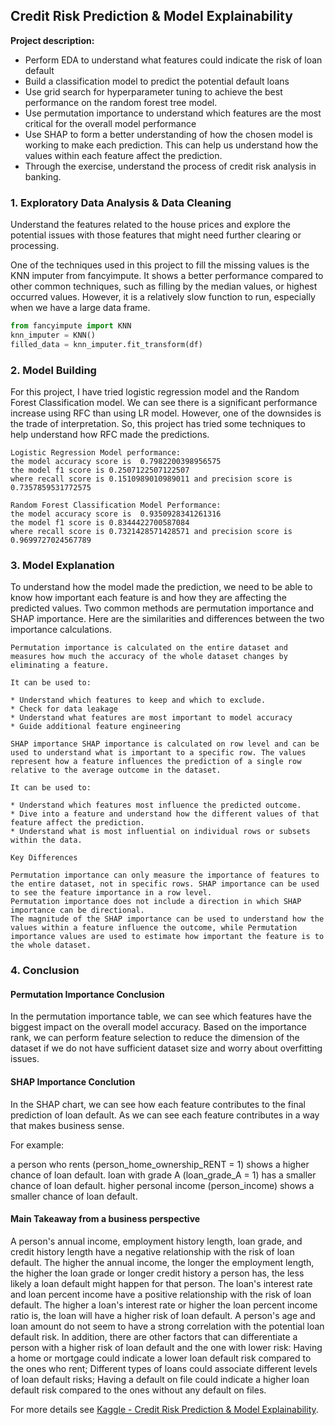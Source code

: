 ## Credit Risk Prediction & Model Explainability

**Project description:** 

* Perform EDA to understand what features could indicate the risk of loan default
* Build a classification model to predict the potential default loans
* Use grid search for hyperparameter tuning to achieve the best performance on the random forest tree model.
* Use permutation importance to understand which features are the most critical for the overall model performance
* Use SHAP to form a better understanding of how the chosen model is working to make each prediction. This can help us understand how the values within each feature affect the prediction.
* Through the exercise, understand the process of credit risk analysis in banking.

### 1. Exploratory Data Analysis & Data Cleaning

Understand the features related to the house prices and explore the potential issues with those features that might need further clearing or processing. 

One of the techniques used in this project to fill the missing values is the KNN imputer from fancyimpute. It shows a better performance compared to other common techniques, such as filling by the median values, or highest occurred values. However, it is a relatively slow function to run, especially when we have a large data frame. 
``` python
from fancyimpute import KNN
knn_imputer = KNN()
filled_data = knn_imputer.fit_transform(df)
```
 
### 2. Model Building

For this project, I have tried logistic regression model and the Random Forest Classification model. We can see there is a significant performance increase using RFC than using LR model. However, one of the downsides is the trade of interpretation. So, this project has tried some techniques to help understand how RFC made the predictions. 

```
Logistic Regression Model performance:
the model accuracy score is  0.7982200398956575
the model f1 score is 0.2507122507122507
where recall score is 0.1510989010989011 and precision score is 0.7357859531772575

Random Forest Classification Model Performance:
the model accuracy score is  0.9350928341261316
the model f1 score is 0.8344422700587084
where recall score is 0.7321428571428571 and precision score is 0.9699727024567789
```

### 3. Model Explanation
To understand how the model made the prediction, we need to be able to know how important each feature is and how they are affecting the predicted values. Two common methods are permutation importance and SHAP importance. Here are the similarities and differences between the two importance calculations.
```
Permutation importance is calculated on the entire dataset and measures how much the accuracy of the whole dataset changes by eliminating a feature.

It can be used to:

* Understand which features to keep and which to exclude.
* Check for data leakage
* Understand what features are most important to model accuracy
* Guide additional feature engineering

SHAP importance SHAP importance is calculated on row level and can be used to understand what is important to a specific row. The values represent how a feature influences the prediction of a single row relative to the average outcome in the dataset.

It can be used to:

* Understand which features most influence the predicted outcome.
* Dive into a feature and understand how the different values of that feature affect the prediction.
* Understand what is most influential on individual rows or subsets within the data.

Key Differences

Permutation importance can only measure the importance of features to the entire dataset, not in specific rows. SHAP importance can be used to see the feature importance in a row level.
Permutation importance does not include a direction in which SHAP importance can be directional.
The magnitude of the SHAP importance can be used to understand how the values within a feature influence the outcome, while Permutation importance values are used to estimate how important the feature is to the whole dataset.
```

### 4. Conclusion
#### Permutation Importance Conclusion

In the permutation importance table, we can see which features have the biggest impact on the overall model accuracy. Based on the importance rank, we can perform feature selection to reduce the dimension of the dataset if we do not have sufficient dataset size and worry about overfitting issues.

#### SHAP Importance Conclution

In the SHAP chart, we can see how each feature contributes to the final prediction of loan default. As we can see each feature contributes in a way that makes business sense.

For example:

a person who rents (person_home_ownership_RENT = 1) shows a higher chance of loan default.
loan with grade A (loan_grade_A = 1) has a smaller chance of loan default.
higher personal income (person_income) shows a smaller chance of loan default.

#### Main Takeaway from a business perspective
A person's annual income, employment history length, loan grade, and credit history length have a negative relationship with the risk of loan default. The higher the annual income, the longer the employment length, the higher the loan grade or longer credit history a person has, the less likely a loan default might happen for that person.
The loan's interest rate and loan percent income have a positive relationship with the risk of loan default. The higher a loan's interest rate or higher the loan percent income ratio is, the loan will have a higher risk of loan default.
A person's age and loan amount do not seem to have a strong correlation with the potential loan default risk.
In addition, there are other factors that can differentiate a person with a higher risk of loan default and the one with lower risk:
Having a home or mortgage could indicate a lower loan default risk compared to the ones who rent;
Different types of loans could associate different levels of loan default risks;
Having a default on file could indicate a higher loan default risk compared to the ones without any default on files.

For more details see [Kaggle - Credit Risk Prediction & Model Explainability](https://www.kaggle.com/code/binfeng2021/credit-risk-prediction-model-explainability#Main-Takeaway-from-a-business-perspectie).



